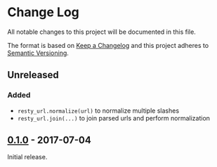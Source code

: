 # Change Log
All notable changes to this project will be documented in this file.

The format is based on [Keep a Changelog](http://keepachangelog.com/) 
and this project adheres to [Semantic Versioning](http://semver.org/).

## Unreleased

### Added
* `resty_url.normalize(url)` to normalize multiple slashes
* `resty_url.join(...)` to join parsed urls and perform normalization

## [0.1.0] - 2017-07-04

Initial release.

[0.1.0]: https://github.com/3scale/lua-resty-url/commit/v0.1.0
